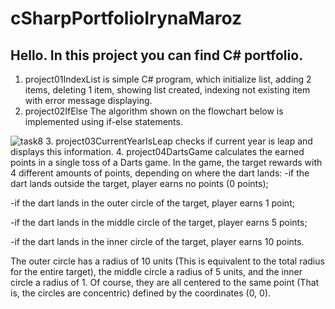 # cSharpPortfolioIrynaMaroz
## Hello. In this project you can find C# portfolio.
1. project01IndexList is simple C# program, which initialize list, adding 2 items, deleting 1 item, showing list created, indexing not existing item with error message displaying.
2. project02IfElse The algorithm shown on the flowchart below is implemented using if-else statements.

![task8](https://github.com/MarozIryna/cSharpPortfolioIrynaMaroz/assets/149661028/eed85ede-a739-4ada-873d-7038c9801356)
3. project03CurrentYearIsLeap checks if current year is leap and displays this information.
4. project04DartsGame calculates the earned points in a single toss of a Darts game. 
        In the game, the target rewards with 4 different amounts of points, depending on where the dart lands:
-if the dart lands outside the target, player earns no points (0 points);

-if the dart lands in the outer circle of the target, player earns 1 point;

-if the dart lands in the middle circle of the target, player earns 5 points;

-if the dart lands in the inner circle of the target, player earns 10 points.

The outer circle has a radius of 10 units (This is equivalent to the total radius for the entire target), the middle circle a radius of 5 units, and the inner circle a radius of 1. Of course, they are all centered to the same point (That is, the circles are concentric) defined by the coordinates (0, 0).

